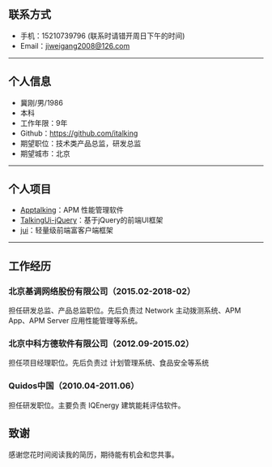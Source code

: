 ## 联系方式
- 手机：15210739796 (联系时请错开周日下午的时间)
- Email：jiweigang2008@126.com
---
## 个人信息

 - 冀刚/男/1986
 - 本科
 - 工作年限：9年
 - Github：https://github.com/italking
 - 期望职位：技术类产品总监，研发总监
 - 期望城市：北京
---

## 个人项目
 - [Apptalking](https://www.apptalking.com/)：APM 性能管理软件
 - [TalkingUi-jQuery](https://jquery.talkingui.com/)：基于jQuery的前端UI框架
 - [jui](http://jui.org/)：轻量级前端富客户端框架
---
## 工作经历
### 北京基调网络股份有限公司（2015.02-2018-02）
担任研发总监、产品总监职位。先后负责过 Network 主动拨测系统、APM App、APM Server 应用性能管理等系统。
### 北京中科方德软件有限公司（2012.09-2015.02）
担任项目经理职位。先后负责过 计划管理系统、食品安全等系统
### Quidos中国（2010.04-2011.06）
担任研发职位。主要负责 IQEnergy 建筑能耗评估软件。

## 致谢
感谢您花时间阅读我的简历，期待能有机会和您共事。